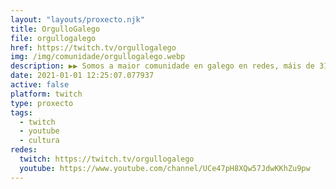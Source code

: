 ```yaml
---
layout: "layouts/proxecto.njk"
title: OrgulloGalego
file: orgullogalego
href: https://twitch.tv/orgullogalego
img: /img/comunidade/orgullogalego.webp
description: ▶▶ Somos a maior comunidade en galego en redes, máis de 310.000. Úneste? Para ver as "conversas con" anteriores, pásate polo noso YouTube!
date: 2021-01-01 12:25:07.077937
active: false
platform: twitch
type: proxecto
tags:
  - twitch
  - youtube
  - cultura
redes:
  twitch: https://twitch.tv/orgullogalego
  youtube: https://www.youtube.com/channel/UCe47pH8XQw57JdwKKhZu9pw
---
```

